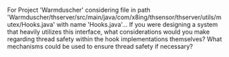 For Project 'Warmduscher' considering file in path 'Warmduscher/thserver/src/main/java/com/x8ing/thsensor/thserver/utils/mutex/Hooks.java' with name 'Hooks.java'... 
If you were designing a system that heavily utilizes this interface, what considerations would you make regarding thread safety within the hook implementations themselves? What mechanisms could be used to ensure thread safety if necessary?